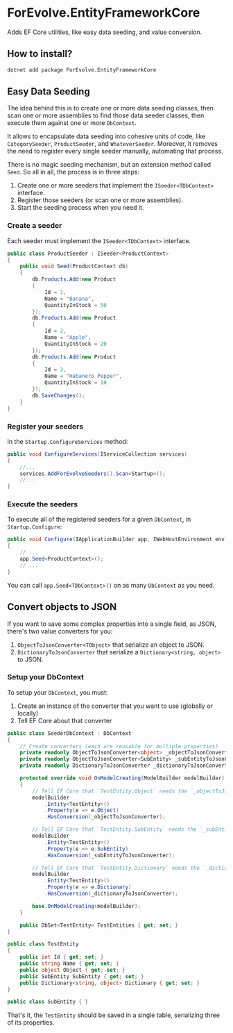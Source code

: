 # ForEvolve.EntityFrameworkCore

Adds EF Core utilities, like easy data seeding, and value conversion.

## How to install?

```bash
dotnet add package ForEvolve.EntityFrameworkCore
```

## Easy Data Seeding

The idea behind this is to create one or more data seeding classes, then scan one or more assemblies to find those data seeder classes, then execute them against one or more `DbContext`.

It allows to encapsulate data seeding into cohesive units of code, like `CategorySeeder`, `ProductSeeder`, and `WhateverSeeder`. Moreover, it removes the need to register every single seeder manually, automating that process.

There is no magic seeding mechanism, but an extension method called `Seed`. So all in all, the process is in three steps:

1. Create one or more seeders that implement the `ISeeder<TDbContext>` interface.
1. Register those seeders (or scan one or more assemblies).
1. Start the seeding process when you need it.

### Create a seeder

Each seeder must implement the `ISeeder<TDbContext>` interface.

```csharp
public class ProductSeeder : ISeeder<ProductContext>
{
    public void Seed(ProductContext db)
    {
        db.Products.Add(new Product
        {
            Id = 1,
            Name = "Banana",
            QuantityInStock = 50
        });
        db.Products.Add(new Product
        {
            Id = 2,
            Name = "Apple",
            QuantityInStock = 20
        });
        db.Products.Add(new Product
        {
            Id = 3,
            Name = "Habanero Pepper",
            QuantityInStock = 10
        });
        db.SaveChanges();
    }
}
```

### Register your seeders

In the `Startup.ConfigureServices` method:

```csharp
public void ConfigureServices(IServiceCollection services)
{
    //...
    services.AddForEvolveSeeders().Scan<Startup>();
    //...
}
```

### Execute the seeders

To execute all of the registered seeders for a given `DbContext`, in `Startup.Configure`:

```csharp
public void Configure(IApplicationBuilder app, IWebHostEnvironment env)
{
    // ...
    app.Seed<ProductContext>();
    // ...
}
```

You can call `app.Seed<TDbContext>()` on as many `DbContext` as you need.

## Convert objects to JSON

If you want to save some complex properties into a single field, as JSON, there's two value converters for you:

1. `ObjectToJsonConverter<TObject>` that serialize an object to JSON.
1. `DictionaryToJsonConverter` that serialize a `Dictionary<string, object>` to JSON.

### Setup your DbContext

To setup your `DbContext`, you must:

1. Create an instance of the converter that you want to use (globally or locally)
2. Tell EF Core about that converter

```csharp
public class SeederDbContext : DbContext
{
    // Create converters (each are reusable for multiple properties)
    private readonly ObjectToJsonConverter<object> _objectToJsonConverter = new ObjectToJsonConverter<object>();
    private readonly ObjectToJsonConverter<SubEntity> _subEntityToJsonConverter = new ObjectToJsonConverter<SubEntity>();
    private readonly DictionaryToJsonConverter _dictionaryToJsonConverter = new DictionaryToJsonConverter();

    protected override void OnModelCreating(ModelBuilder modelBuilder)
    {
        // Tell EF Core that `TestEntity.Object` needs the `_objectToJsonConverter`
        modelBuilder
            .Entity<TestEntity>()
            .Property(e => e.Object)
            .HasConversion(_objectToJsonConverter);

        // Tell EF Core that `TestEntity.SubEntity` needs the `_subEntityToJsonConverter`
        modelBuilder
            .Entity<TestEntity>()
            .Property(e => e.SubEntity)
            .HasConversion(_subEntityToJsonConverter);

        // Tell EF Core that `TestEntity.Dictionary` needs the `_dictionaryToJsonConverter`
        modelBuilder
            .Entity<TestEntity>()
            .Property(e => e.Dictionary)
            .HasConversion(_dictionaryToJsonConverter);

        base.OnModelCreating(modelBuilder);
    }

    public DbSet<TestEntity> TestEntities { get; set; }
}

public class TestEntity
{
    public int Id { get; set; }
    public string Name { get; set; }
    public object Object { get; set; }
    public SubEntity SubEntity { get; set; }
    public Dictionary<string, object> Dictionary { get; set; }
}

public class SubEntity { }
```

That's it, the `TestEntity` should be saved in a single table, serializing three of its properties.
